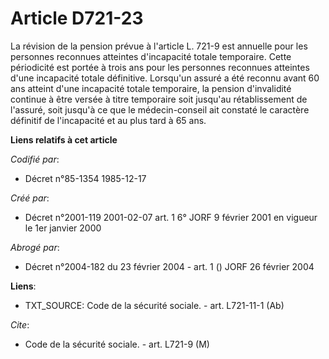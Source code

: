 # Article D721-23

La révision de la pension prévue à l'article L. 721-9 est annuelle pour les personnes reconnues atteintes d'incapacité totale
temporaire. Cette périodicité est portée à trois ans pour les personnes reconnues atteintes d'une incapacité totale
définitive. Lorsqu'un assuré a été reconnu avant 60 ans atteint d'une incapacité totale temporaire, la pension d'invalidité
continue à être versée à titre temporaire soit jusqu'au rétablissement de l'assuré, soit jusqu'à ce que le médecin-conseil
ait constaté le caractère définitif de l'incapacité et au plus tard à 65 ans.

**Liens relatifs à cet article**

_Codifié par_:

  - Décret n°85-1354 1985-12-17

_Créé par_:

  - Décret n°2001-119 2001-02-07 art. 1 6° JORF 9 février 2001 en vigueur le 1er janvier 2000

_Abrogé par_:

  - Décret n°2004-182 du 23 février 2004 - art. 1 () JORF 26 février 2004

**Liens**:

  - TXT_SOURCE: Code de la sécurité sociale. - art. L721-11-1 (Ab)

_Cite_:

  - Code de la sécurité sociale. - art. L721-9 (M)
